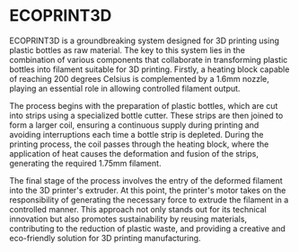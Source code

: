 # ECOPRINT3D

ECOPRINT3D is a groundbreaking system designed for 3D printing using plastic bottles as raw material. The key to this system lies in the combination of various components that collaborate in transforming plastic bottles into filament suitable for 3D printing. Firstly, a heating block capable of reaching 200 degrees Celsius is complemented by a 1.6mm nozzle, playing an essential role in allowing controlled filament output.

The process begins with the preparation of plastic bottles, which are cut into strips using a specialized bottle cutter. These strips are then joined to form a larger coil, ensuring a continuous supply during printing and avoiding interruptions each time a bottle strip is depleted. During the printing process, the coil passes through the heating block, where the application of heat causes the deformation and fusion of the strips, generating the required 1.75mm filament.

The final stage of the process involves the entry of the deformed filament into the 3D printer's extruder. At this point, the printer's motor takes on the responsibility of generating the necessary force to extrude the filament in a controlled manner. This approach not only stands out for its technical innovation but also promotes sustainability by reusing materials, contributing to the reduction of plastic waste, and providing a creative and eco-friendly solution for 3D printing manufacturing.

